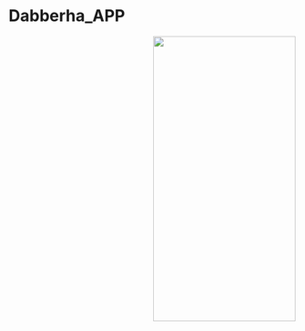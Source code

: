 # Dabberha_APP
   <img align="right" width="250" height="500" img src="https://i.ibb.co/yBt0x0Q/1.png">
